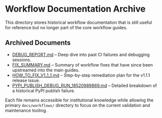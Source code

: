 # Workflow Documentation Archive

This directory stores historical workflow documentation that is still useful for reference but no longer part of the core workflow guides.

## Archived Documents

- [DEBUG_REPORT.md](DEBUG_REPORT.md) – Deep dive into past CI failures and debugging sessions.
- [FIX_SUMMARY.md](FIX_SUMMARY.md) – Summary of workflow fixes that have since been upstreamed into the main guides.
- [HOW_TO_FIX_V1_1_1.md](HOW_TO_FIX_V1_1_1.md) – Step-by-step remediation plan for the v1.1.1 release issue.
- [PYPI_PUBLISH_DEBUG_RUN_18520989869.md](PYPI_PUBLISH_DEBUG_RUN_18520989869.md) – Detailed breakdown of a historical PyPI publish failure.

Each file remains accessible for institutional knowledge while allowing the primary `docs/workflows/` directory to focus on the current validation and maintenance tooling.
